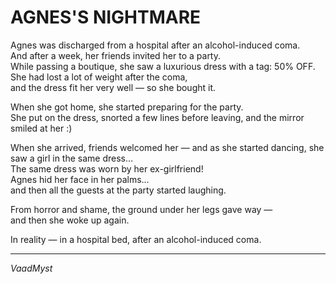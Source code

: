 # AGNES'S NIGHTMARE

Agnes was discharged from a hospital after an alcohol-induced coma.  
And after a week, her friends invited her to a party.  
While passing a boutique, she saw a luxurious dress with a tag: 50% OFF.  
She had lost a lot of weight after the coma,  
and the dress fit her very well — so she bought it.

When she got home, she started preparing for the party.  
She put on the dress, snorted a few lines before leaving, and the mirror smiled at her :)

When she arrived, friends welcomed her — and as she started dancing, she saw a girl in the same dress…  
The same dress was worn by her ex-girlfriend!  
Agnes hid her face in her palms…  
and then all the guests at the party started laughing.

From horror and shame, the ground under her legs gave way —  
and then she woke up again.

In reality — in a hospital bed, after an alcohol-induced coma.

---

*VaadMyst*
